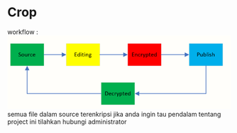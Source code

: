 # Crop
workflow :
![This is an image](https://raw.githubusercontent.com/dekelinc/Crop/main/img/Capture%201.PNG)
semua file dalam source terenkripsi jika anda ingin tau pendalam tentang project ini tilahkan hubungi administrator
